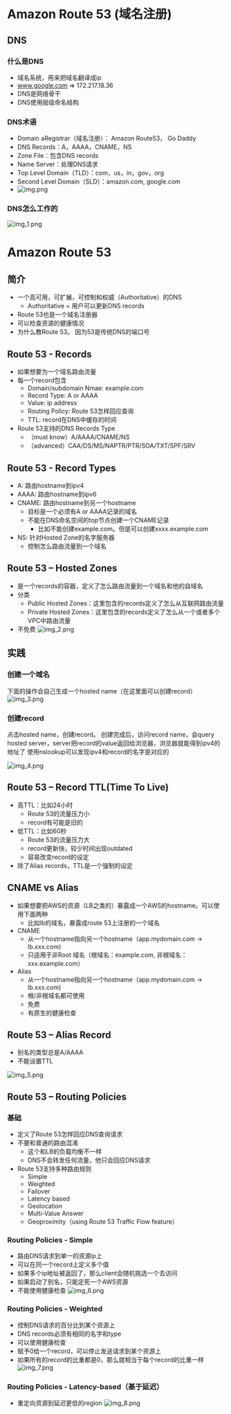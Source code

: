 # Amazon Route 53 (域名注册)
## DNS
### 什么是DNS
- 域名系统，用来把域名翻译成ip
- www.google.com => 172.217.18.36
- DNS是网络骨干
- DNS使用层级命名结构

### DNS术语
- Domain aRegistrar（域名注册）： Amazon Route53， Go Daddy
- DNS Records：A，AAAA，CNAME，NS
- Zone File：包含DNS records
- Name Server：处理DNS请求
- Top Level Domain（TLD）：com，us，in，gov，org
- Second Level Domain（SLD）：amazon.com, google.com
- ![img.png](img.png)

### DNS怎么工作的
![img_1.png](img_1.png)

# Amazon Route 53
## 简介
- 一个高可用，可扩展，可控制和权威（Authoritative）的DNS
  - Authoritative = 用户可以更新DNS records
- Route 53也是一个域名注册器
- 可以检查资源的健康情况
- 为什么教Route 53。 因为53是传统DNS的端口号

## Route 53 - Records
- 如果想要为一个域名路由流量
- 每一个record包含
  - Domain/subdomain Nmae: example.com
  - Record Type: A or AAAA
  - Value: ip address
  - Routing Policy: Route 53怎样回应查询
  - TTL: record在DNS中缓存的时间
- Route 53支持的DNS Records Type
  - （must know）A/AAAA/CNAME/NS
  - （advanced）CAA/DS/MS/NAPTR/PTR/SOA/TXT/SPF/SRV

## Route 53 - Record Types
- A: 路由hostname到ipv4
- AAAA: 路由hostname到ipv6
- CNAME: 路由hostname到另一个hostname
  - 目标是一个必须有A or AAAA记录的域名
  - 不能在DNS命名空间的top节点创建一个CNAME记录
    - 比如不能创建example.com。但是可以创建xxxx.example.com
- NS: 针对Hosted Zone的名字服务器
  - 控制怎么路由流量到一个域名

## Route 53 – Hosted Zones
- 是一个records的容器，定义了怎么路由流量到一个域名和他的自域名
- 分类
  - Public Hosted Zones：这里包含的records定义了怎么从互联网路由流量
  - Private Hosted Zones：这里包含的records定义了怎么从一个或者多个VPC中路由流量
- 不免费
![img_2.png](img_2.png)

## 实践
### 创建一个域名
下面的操作会自己生成一个hosted name（在这里面可以创建record）
![img_3.png](img_3.png)

### 创建record
点击hosted name，创建record。
创建完成后，访问record name，会query hosted server，server把record的value返回给浏览器，浏览器就能得到ipv4的地址了
使用nslookup可以发现ipv4和record的名字是对应的

![img_4.png](img_4.png)

## Route 53 – Record TTL(Time To Live)
- 高TTL：比如24小时
  - Route 53的流量压力小
  - record有可能是旧的
- 低TTL：比如60秒
  - Route 53的流量压力大
  - record更新快，较少时间出现outdated
  - 容易改变record的设定
- 除了Alias records，TTL是一个强制的设定

## CNAME vs Alias
- 如果想要把AWS的资源（LB之类的）暴露成一个AWS的hostname。可以使用下面两种
  - 比如lb的域名，暴露成route 53上注册的一个域名
- CNAME
  - 从一个hostname指向另一个hostname（app.mydomain.com -> lb.xxx.com)
  - 只适用于非Root 域名（根域名：example.com, 非根域名：xxx.example.com）
- Alias
  - 从一个hostname指向另一个hostname（app.mydomain.com -> lb.xxx.com)
  - 根/非根域名都可使用
  - 免费
  - 有原生的健康检查

## Route 53 – Alias Record
- 别名的类型总是A/AAAA
- 不能设置TTL

![img_5.png](img_5.png)

## Route 53 – Routing Policies
### 基础
- 定义了Route 53怎样回应DNS查询请求
- 不要和普通的路由混淆
  - 这个和LB的负载均衡不一样
  - DNS不会转发任何流量，他只会回应DNS请求
- Route 53支持多种路由规则
  - Simple
  - Weighted
  - Failover
  - Latency based
  - Geolocation
  - Multi-Value Answer
  - Geoproximity（using Route 53 Traffic Flow feature）

### Routing Policies - Simple
- 路由DNS请求到单一的资源ip上
- 可以在同一个record上定义多个值
- 如果多个ip地址被返回了，那么client会随机挑选一个去访问
- 如果启动了别名，只能定死一个AWS资源
- 不能使用健康检查
![img_6.png](img_6.png)

### Routing Policies - Weighted
- 控制DNS请求的百分比到某个资源上
- DNS records必须有相同的名字和type
- 可以使用健康检查
- 赋予0给一个record，可以停止发送请求到某个资源上
- 如果所有的record的比重都是0，那么就相当于每个record的比重一样
![img_7.png](img_7.png)

### Routing Policies - Latency-based（基于延迟）
- 重定向资源到延迟更低的region
![img_8.png](img_8.png)

